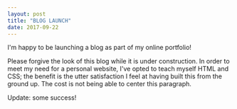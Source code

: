 ```yaml
---
layout: post
title: "BLOG LAUNCH"
date: 2017-09-22
---
```


I'm happy to be launching a blog as part of my online portfolio! 

Please forgive the look of this blog while it is under construction. In order to meet my need for a personal website, I've opted to teach myself HTML and CSS; the benefit is the utter satisfaction I feel at having built this from the ground up. The cost is not being able to center this paragraph. 

Update: some success!


